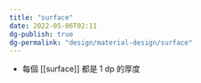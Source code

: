 ```yaml
---
title: "surface"
date: 2022-05-06T02:11
dg-publish: true
dg-permalink: "design/material-design/surface"
---
```

- 每個 [[surface]] 都是 1 dp 的厚度